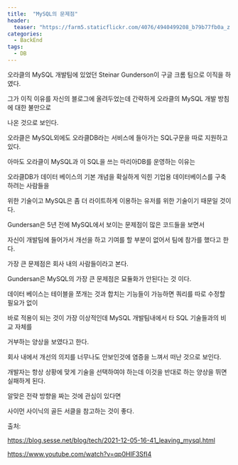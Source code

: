 ```yaml
---
title:  "MySQL의 문제점"
header:
  teaser: "https://farm5.staticflickr.com/4076/4940499208_b79b77fb0a_z.jpg"
categories: 
  - BackEnd
tags:
  - DB
---
```

  오라클의 MySQL 개발팀에 있었던 Steinar Gunderson이 구글 크롬 팀으로 이직을 하였다.
  
  그가 이직 이유를 자신의 블로그에 올려두었는데 간략하게 오라클의 MySQL 개발 방침에 대한 불만으로
  
  나온 것으로 보인다.
  
  오라클은 MySQL외에도 오라클DB라는 서비스에 들아가는 SQL구문을 따로 지원하고 있다.
  
  아마도 오라클이 MySQL과 이 SQL을 쓰는 마리아DB를 운영하는 이유는
  
  오라클DB가 데이터 베이스의 기본 개념을 확실하게 익힌 기업용 데이터베이스를 구축하려는 사람들을
  
  위한 기술이고 MySQL은 좀 더 라이트하게 이용하는 유저를 위한 기술이기 때문일 것이다.
  
  Gundersan은 5년 전에 MySQL에서 보이는 문제점이 많은 코드들을 보면서 
  
  자신이 개발팀에 들어가서 개선을 하고 기여를 할 부분이 없어서 팀에 참가를 했다고 한다.
  
  
  가장 큰 문제점은 회사 내의 사람들이라고 본다.
  
  Gundersan은 MySQL의 가장 큰 문제점은 묘듈화가 안된다는 것 이다.
  
  데이터 베이스는 테이블을 쪼개는 것과 합치는 기능들이 가능하면 쿼리를 따로 수정할 필요가 없이
  
  바로 적용이 되는 것이 가장 이상적인데 MySQL 개발팀내에서 타 SQL 기술들과의 비교 자체를
  
  거부하는 양상을 보였다고 한다.
  
  회사 내에서 개선의 의지를 너무나도 안보인것에 염증을 느껴서 떠난 것으로 보인다.
  
  
  개발자는 항상 상황에 맞게 기술을 선택하여야 하는데 이것을 반대로 하는 양상을 뛰면 실패하게 된다.
  
  알맞은 전략 방향을 짜는 것에 관심이 있다면
  
  사이먼 사이닉의 골든 서클을 참고하는 것이 좋다.



출처: 

https://blog.sesse.net/blog/tech/2021-12-05-16-41_leaving_mysql.html

https://www.youtube.com/watch?v=qp0HIF3SfI4